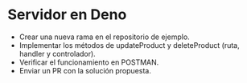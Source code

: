 # Servidor en Deno

- Crear una nueva rama en el repositorio de ejemplo.
- Implementar los métodos de updateProduct y deleteProduct (ruta, handler y controlador).
- Verificar el funcionamiento en POSTMAN.
- Enviar un PR con la solución propuesta.

